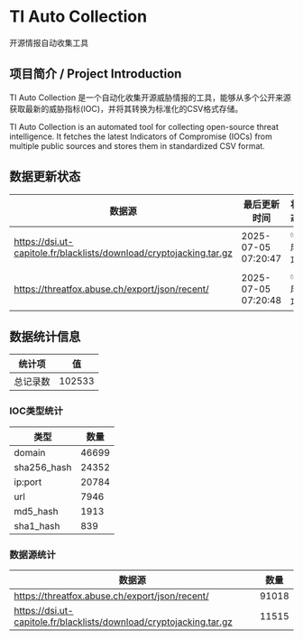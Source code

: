 # TI Auto Collection

 开源情报自动收集工具

## 项目简介 / Project Introduction

TI Auto Collection 是一个自动化收集开源威胁情报的工具，能够从多个公开来源获取最新的威胁指标(IOC)，并将其转换为标准化的CSV格式存储。

TI Auto Collection is an automated tool for collecting open-source threat intelligence. It fetches the latest Indicators of Compromise (IOCs) from multiple public sources and stores them in standardized CSV format.

## 数据更新状态

| 数据源 | 最后更新时间 | 状态 |
|--------|------------|------|
| https://dsi.ut-capitole.fr/blacklists/download/cryptojacking.tar.gz | 2025-07-05 07:20:47 | ✅ 成功 |
| https://threatfox.abuse.ch/export/json/recent/ | 2025-07-05 07:20:48 | ✅ 成功 |





































































































## 数据统计信息

| 统计项 | 值 |
|--------|----|
| 总记录数 | 102533 |

### IOC类型统计

| 类型 | 数量 |
|------|------|
| domain | 46699 |
| sha256_hash | 24352 |
| ip:port | 20784 |
| url | 7946 |
| md5_hash | 1913 |
| sha1_hash | 839 |

### 数据源统计

| 数据源 | 数量 |
|--------|------|
| https://threatfox.abuse.ch/export/json/recent/ | 91018 |
| https://dsi.ut-capitole.fr/blacklists/download/cryptojacking.tar.gz | 11515 |
